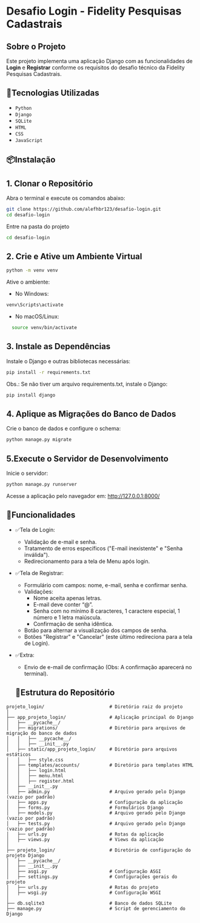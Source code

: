 # Desafio Login - Fidelity Pesquisas Cadastrais

## Sobre o Projeto
Este projeto implementa uma aplicação Django com as funcionalidades de **Login** e **Registrar** conforme os requisitos do desafio técnico da Fidelity Pesquisas Cadastrais.

## 🚀Tecnologias Utilizadas
- ``Python``
- ``Django``
- ``SQLite``
- ``HTML``
- ``CSS``
- ``JavaScript``
## 📦​Instalação
## 1. Clonar o Repositório

Abra o terminal e execute os comandos abaixo:

```bash
git clone https://github.com/alefhbr123/desafio-login.git
cd desafio-login
```
Entre na pasta do projeto

```bash
cd desafio-login
```
## 2. Crie e Ative um Ambiente Virtual
```bash
python -m venv venv
```
Ative o ambiente:
- No Windows:
```bash
venv\Scripts\activate
```
- No macOS/Linux:
```bash
  source venv/bin/activate
```
## 3. Instale as Dependências
Instale o Django e outras bibliotecas necessárias:
```bash
pip install -r requirements.txt
```
Obs.: Se não tiver um arquivo requirements.txt, instale o Django:
```bash
pip install django
```
## 4. Aplique as Migrações do Banco de Dados
Crie o banco de dados e configure o schema:
```bash
python manage.py migrate
```
## 5.Execute o Servidor de Desenvolvimento
Inicie o servidor:
```bash
python manage.py runserver
```
Acesse a aplicação pelo navegador em: http://127.0.0.1:8000/

## 🔗Funcionalidades
- ✅Tela de Login:
  - Validação de e-mail e senha.
  - Tratamento de erros específicos ("E-mail inexistente" e "Senha inválida").
  - Redirecionamento para a tela de Menu após login.
- ✅Tela de Registrar:
  - Formulário com campos: nome, e-mail, senha e confirmar senha.
  - Validações:
    - Nome aceita apenas letras.
    - E-mail deve conter “@”.
    - Senha com no mínimo 8 caracteres, 1 caractere especial, 1 número e 1 letra maiúscula.
    - Confirmação de senha idêntica.
  - Botão para alternar a visualização dos campos de senha.
  - Botões "Registrar" e "Cancelar" (este último redireciona para a tela de Login).
- ✅Extra:
  - Envio de e-mail de confirmação (Obs: A confirmação aparecerá no terminal).

  ## 📌Estrutura do Repositório
  
```text
projeto_login/                        # Diretório raiz do projeto
│
├── app_projeto_login/                # Aplicação principal do Django
│   ├── __pycache__/  
│   ├── migrations/                   # Diretório para arquivos de migração do banco de dados
│   │   ├── __pycache__/  
│   │   ├── __init__.py  
│   ├── static/app_projeto_login/     # Diretório para arquivos estáticos
│   │   ├── style.css  
│   ├── templates/accounts/           # Diretório para templates HTML
│   │   ├── login.html  
│   │   ├── menu.html  
│   │   ├── register.html  
│   ├── __init__.py  
│   ├── admin.py                      # Arquivo gerado pelo Django (vazio por padrão)
│   ├── apps.py                       # Configuração da aplicação
│   ├── forms.py                      # Formulários Django
│   ├── models.py                     # Arquivo gerado pelo Django (vazio por padrão)
│   ├── tests.py                      # Arquivo gerado pelo Django (vazio por padrão)
│   ├── urls.py                       # Rotas da aplicação
│   ├── views.py                      # Views da aplicação
│
├── projeto_login/                    # Diretório de configuração do projeto Django
│   ├── __pycache__/  
│   ├── __init__.py  
│   ├── asgi.py                       # Configuração ASGI
│   ├── settings.py                   # Configurações gerais do projeto
│   ├── urls.py                       # Rotas do projeto
│   ├── wsgi.py                       # Configuração WSGI
│
├── db.sqlite3                        # Banco de dados SQLite
├── manage.py                         # Script de gerenciamento do Django

